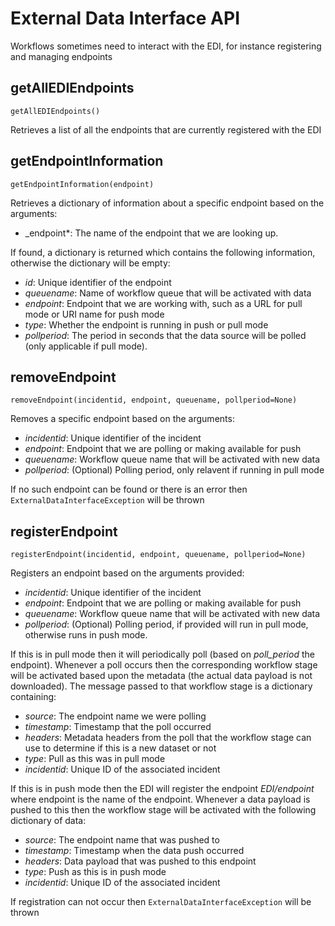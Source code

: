 # External Data Interface API

Workflows sometimes need to interact with the EDI, for instance registering and managing endpoints

## getAllEDIEndpoints

`getAllEDIEndpoints()`

Retrieves a list of all the endpoints that are currently registered with the EDI 

## getEndpointInformation

`getEndpointInformation(endpoint)`

Retrieves a dictionary of information about a specific endpoint based on the arguments:

* _endpoint*: The name of the endpoint that we are looking up.

If found, a dictionary is returned which contains the following information, otherwise the dictionary will be empty:

* _id_: Unique identifier of the endpoint
* _queuename_: Name of workflow queue that will be activated with data
* _endpoint_: Endpoint that we are working with, such as a URL for pull mode or URI name for push mode
* _type_: Whether the endpoint is running in push or pull mode
* _pollperiod_: The period in seconds that the data source will be polled (only applicable if pull mode).

## removeEndpoint

`removeEndpoint(incidentid, endpoint, queuename, pollperiod=None)`

Removes a specific endpoint based on the arguments:

* _incidentid_: Unique identifier of the incident
* _endpoint_: Endpoint that we are polling or making available for push
* _queuename_: Workflow queue name that will be activated with new data
* _pollperiod_: (Optional) Polling period, only relavent if running in pull mode

If no such endpoint can be found or there is an error then `ExternalDataInterfaceException` will be thrown

## registerEndpoint

`registerEndpoint(incidentid, endpoint, queuename, pollperiod=None)`

Registers an endpoint based on the arguments provided:
* _incidentid_: Unique identifier of the incident
* _endpoint_: Endpoint that we are polling or making available for push
* _queuename_: Workflow queue name that will be activated with new data
* _pollperiod_: (Optional) Polling period, if provided will run in pull mode, otherwise runs in push mode.

If this is in pull mode then it will periodically poll (based on _poll_period_ the endpoint). Whenever a poll occurs then the corresponding workflow stage will be activated based upon the metadata (the actual data payload is not downloaded). The message passed to that workflow stage is a dictionary containing:

* _source_: The endpoint name we were polling
* _timestamp_: Timestamp that the poll occurred
* _headers_: Metadata headers from the poll that the workflow stage can use to determine if this is a new dataset or not
* _type_: Pull as this was in pull mode
* _incidentid_: Unique ID of the associated incident

If this is in push mode then the EDI will register the endpoint _EDI/endpoint_ where endpoint is the name of the endpoint. Whenever a data payload is pushed to this then the workflow stage will be activated with the following dictionary of data:

* _source_: The endpoint name that was pushed to
* _timestamp_: Timestamp when the data push occurred
* _headers_: Data payload that was pushed to this endpoint
* _type_: Push as this is in push mode
* _incidentid_: Unique ID of the associated incident

If registration can not occur then `ExternalDataInterfaceException` will be thrown

